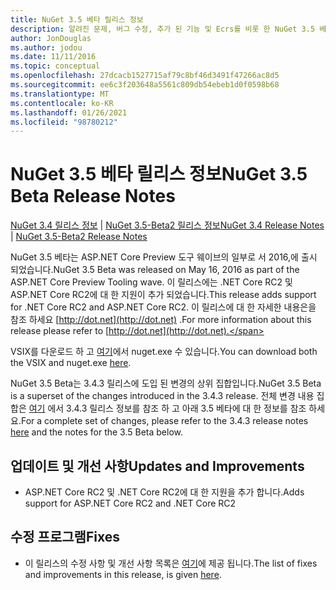 ```yaml
---
title: NuGet 3.5 베타 릴리스 정보
description: 알려진 문제, 버그 수정, 추가 된 기능 및 Ecrs를 비롯 한 NuGet 3.5 베타에 대 한 릴리스 정보입니다.
author: JonDouglas
ms.author: jodou
ms.date: 11/11/2016
ms.topic: conceptual
ms.openlocfilehash: 27dcacb1527715af79c8bf46d3491f47266ac8d5
ms.sourcegitcommit: ee6c3f203648a5561c809db54ebeb1d0f0598b68
ms.translationtype: MT
ms.contentlocale: ko-KR
ms.lasthandoff: 01/26/2021
ms.locfileid: "98780212"
---
```

# <a name="nuget-35-beta-release-notes"></a><span data-ttu-id="c0b03-103">NuGet 3.5 베타 릴리스 정보</span><span class="sxs-lookup"><span data-stu-id="c0b03-103">NuGet 3.5 Beta Release Notes</span></span>

<span data-ttu-id="c0b03-104">[NuGet 3.4 릴리스 정보](../release-notes/nuget-3.4.md)  |  [NuGet 3.5-Beta2 릴리스 정보](../release-notes/nuget-3.5-Beta2.md)</span><span class="sxs-lookup"><span data-stu-id="c0b03-104">[NuGet 3.4 Release Notes](../release-notes/nuget-3.4.md) | [NuGet 3.5-Beta2 Release Notes](../release-notes/nuget-3.5-Beta2.md)</span></span>

<span data-ttu-id="c0b03-105">NuGet 3.5 베타는 ASP.NET Core Preview 도구 웨이브의 일부로 서 2016,에 출시 되었습니다.</span><span class="sxs-lookup"><span data-stu-id="c0b03-105">NuGet 3.5 Beta was released on May 16, 2016 as part of the ASP.NET Core Preview Tooling wave.</span></span> <span data-ttu-id="c0b03-106">이 릴리스에는 .NET Core RC2 및 ASP.NET Core RC2에 대 한 지원이 추가 되었습니다.</span><span class="sxs-lookup"><span data-stu-id="c0b03-106">This release adds support for .NET Core RC2 and ASP.NET Core RC2.</span></span> <span data-ttu-id="c0b03-107">이 릴리스에 대 한 자세한 내용은을 참조 하세요 [http://dot.net](http://dot.net) .</span><span class="sxs-lookup"><span data-stu-id="c0b03-107">For more information about this release please refer to [http://dot.net](http://dot.net).</span></span>

<span data-ttu-id="c0b03-108">VSIX를 다운로드 하 고 [여기](https://dist.nuget.org/index.html)에서 nuget.exe 수 있습니다.</span><span class="sxs-lookup"><span data-stu-id="c0b03-108">You can download both the VSIX and nuget.exe [here](https://dist.nuget.org/index.html).</span></span>

<span data-ttu-id="c0b03-109">NuGet 3.5 Beta는 3.4.3 릴리스에 도입 된 변경의 상위 집합입니다.</span><span class="sxs-lookup"><span data-stu-id="c0b03-109">NuGet 3.5 Beta is a superset of the changes introduced in the 3.4.3 release.</span></span> <span data-ttu-id="c0b03-110">전체 변경 내용 집합은 [여기](https://github.com/NuGet/Home/issues?q=is%3Aissue+milestone%3A3.4.3+is%3Aclosed) 에서 3.4.3 릴리스 정보를 참조 하 고 아래 3.5 베타에 대 한 정보를 참조 하세요.</span><span class="sxs-lookup"><span data-stu-id="c0b03-110">For a complete set of changes, please refer to the 3.4.3 release notes [here](https://github.com/NuGet/Home/issues?q=is%3Aissue+milestone%3A3.4.3+is%3Aclosed) and the notes for the 3.5 Beta below.</span></span>

## <a name="updates-and-improvements"></a><span data-ttu-id="c0b03-111">업데이트 및 개선 사항</span><span class="sxs-lookup"><span data-stu-id="c0b03-111">Updates and Improvements</span></span>

* <span data-ttu-id="c0b03-112">ASP.NET Core RC2 및 .NET Core RC2에 대 한 지원을 추가 합니다.</span><span class="sxs-lookup"><span data-stu-id="c0b03-112">Adds support for ASP.NET Core RC2 and .NET Core RC2</span></span>

## <a name="fixes"></a><span data-ttu-id="c0b03-113">수정 프로그램</span><span class="sxs-lookup"><span data-stu-id="c0b03-113">Fixes</span></span>

* <span data-ttu-id="c0b03-114">이 릴리스의 수정 사항 및 개선 사항 목록은 [여기](https://github.com/NuGet/Home/issues?q=is%3Aissue+milestone%3A%223.5+Beta%22+is%3Aclosed)에 제공 됩니다.</span><span class="sxs-lookup"><span data-stu-id="c0b03-114">The list of fixes and improvements in this release, is given [here](https://github.com/NuGet/Home/issues?q=is%3Aissue+milestone%3A%223.5+Beta%22+is%3Aclosed).</span></span>